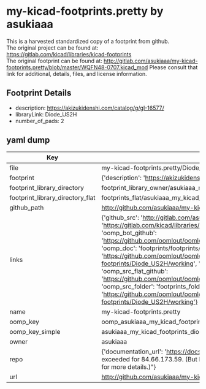 # my-kicad-footprints.pretty by asukiaaa  
This is a harvested standardized copy of a footprint from github.  
The original project can be found at:  
https://gitlab.com/kicad/libraries/kicad-footprints  
The original footprint can be found at:
http://gitlab.com/asukiaaa/my-kicad-footprints.pretty/blob/master/WQFN48-0707.kicad_mod
Please consult that link for additional, details, files, and license information.  
## Footprint Details
* description: https://akizukidenshi.com/catalog/g/gI-16577/  
* libraryLink: Diode_US2H  
* number_of_pads: 2  
## yaml dump  
| Key | Value |  
| --- | --- |  
| file | my-kicad-footprints.pretty/Diode_US2H.kicad_mod |  
| footprint | {'description': 'https://akizukidenshi.com/catalog/g/gI-16577/', 'libraryLink': 'Diode_US2H', 'number_of_pads': 2} |  
| footprint_library_directory | footprint_library_owner/asukiaaa_my-kicad-footprints.pretty |  
| footprint_library_directory_flat | footprints_flat/asukiaaa_my_kicad_footprints_diode_us2h/working |  
| github_path | http://github.com/asukiaaa/my-kicad-footprints.pretty/blob/master/Diode_US2H.kicad_mod |  
| links | {'github_src': 'http://gitlab.com/asukiaaa/my-kicad-footprints.pretty/blob/master/WQFN48-0707.kicad_mod', 'github_src_repo': 'https://gitlab.com/kicad/libraries/kicad-footprints', 'oomp_bot': 'footprints/asukiaaa_my_kicad_footprints_diode_us2h/working', 'oomp_bot_github': 'https://github.com/oomlout/oomlout_oomp_footprint_bot/tree/main/footprints/asukiaaa_my_kicad_footprints_diode_us2h/working', 'oomp_doc': 'footprints/footprints/asukiaaa/my-kicad-footprints/Diode_US2H/working/', 'oomp_doc_github': 'https://github.com/oomlout/oomlout_oomp_footprint_doc/tree/main/footprints/footprints/asukiaaa/my-kicad-footprints/Diode_US2H/working', 'oomp_src_flat': 'footprints_flat/footprints_flat/asukiaaa_my_kicad_footprints_diode_us2h/working', 'oomp_src_flat_github': 'https://github.com/oomlout/oomlout_oomp_footprint_src/tree/main/footprints_flat/asukiaaa_my_kicad_footprints_diode_us2h/working', 'oomp_src_folder': 'footprints_folder/footprints_folder/asukiaaa/my-kicad-footprints/Diode_US2H/working', 'oomp_src_folder_github': 'https://github.com/oomlout/oomlout_oomp_footprint_src/tree/main/footprints_folder/asukiaaa/my-kicad-footprints/Diode_US2H/working'} |  
| name | my-kicad-footprints.pretty |  
| oomp_key | oomp_asukiaaa_my_kicad_footprints_diode_us2h |  
| oomp_key_simple | asukiaaa_my_kicad_footprints_diode_us2h |  
| owner | asukiaaa |  
| repo | {'documentation_url': 'https://docs.github.com/rest/overview/resources-in-the-rest-api#rate-limiting', 'message': "API rate limit exceeded for 84.66.173.59. (But here's the good news: Authenticated requests get a higher rate limit. Check out the documentation for more details.)"} |  
| url | http://github.com/asukiaaa/my-kicad-footprints.pretty |  


